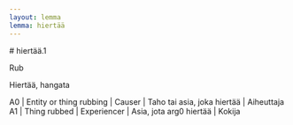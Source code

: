 ```yaml
---
layout: lemma
lemma: hiertää
---
```


<div class="sense">
# <span class="sensename">hiertää.1</span>

<span class="description">Rub</span>

<span class="description">Hiertää, hangata</span>

A0 | Entity or thing rubbing | Causer | Taho tai asia, joka hiertää | Aiheuttaja
A1 | Thing rubbed | Experiencer | Asia, jota arg0 hiertää | Kokija

</div>

